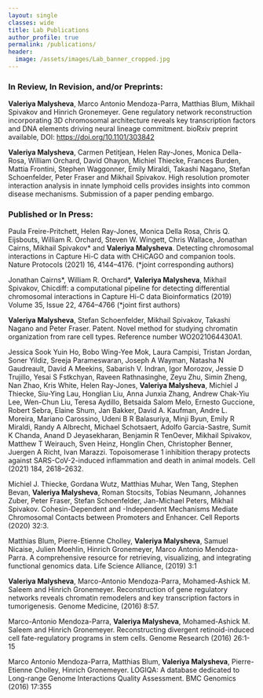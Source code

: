 ```yaml
---
layout: single
classes: wide
title: Lab Publications
author_profile: true
permalink: /publications/
header:
  image: /assets/images/Lab_banner_cropped.jpg
---
```


### In Review, In Revision, and/or Preprints:

**Valeriya Malysheva**, Marco Antonio Mendoza-Parra, Matthias Blum, Mikhail Spivakov and Hinrich Gronemeyer. Gene regulatory network reconstruction incorporating 3D chromosomal architecture reveals key transcription factors and DNA elements driving neural lineage commitment.
bioRxiv preprint available, DOI: https://doi.org/10.1101/303842

**Valeriya Malysheva**, Carmen Petitjean, Helen Ray-Jones, Monica Della-Rosa, William Orchard, David Ohayon, Michiel Thiecke, Frances Burden, Mattia Frontini, Stephen Waggonner, Emily Miraldi, Takashi Nagano, Stefan Schoenfelder, Peter Fraser and Mikhail Spivakov. High resolution promoter interaction analysis in innate lymphoid cells provides insights into common disease mechanisms.
Submission of a paper pending embargo.


### Published or In Press:

Paula Freire-Pritchett, Helen Ray-Jones, Monica Della Rosa, Chris Q. Eijsbouts, William R. Orchard, Steven W. Wingett, Chris Wallace, Jonathan Cairns, Mikhail Spivakov* and **Valeriya Malysheva**. Detecting chromosomal interactions in Capture Hi-C data with CHiCAGO and companion tools. 
Nature Protocols (2021) 16, 4144–4176. (*joint corresponding authors)

Jonathan Cairns*, William R. Orchard*, **Valeriya Malysheva**, Mikhail Spivakov, Chicdiff: a computational pipeline for detecting differential chromosomal interactions in Capture Hi-C data
Bioinformatics (2019) Volume 35, Issue 22, 4764–4766 (*joint first authors)

**Valeriya Malysheva**, Stefan Schoenfelder, Mikhail Spivakov, Takashi Nagano and Peter Fraser. Patent. Novel method for studying chromatin organization from rare cell types. Reference number WO2021064430A1.

Jessica Sook Yuin Ho, Bobo Wing-Yee Mok, Laura Campisi, Tristan Jordan, Soner Yildiz, Sreeja Parameswaran, Joseph A Wayman, Natasha N Gaudreault, David A Meekins, Sabarish V. Indran, Igor Morozov, Jessie D Trujillo, Yesai S Fstkchyan, Raveen Rathnasinghe, Zeyu Zhu, Simin Zheng, Nan Zhao, Kris White, Helen Ray-Jones, **Valeriya Malysheva**, Michiel J Thiecke, Siu-Ying Lau, Honglian Liu, Anna Junxia Zhang, Andrew Chak-Yiu Lee, Wen-Chun Liu, Teresa Aydillo, Betsaida Salom Melo, Ernesto Guccione, Robert Sebra, Elaine Shum, Jan Bakker, David A. Kaufman, Andre L. Moreira, Mariano Carossino, Udeni B R Balasuriya, Minji Byun, Emily R Miraldi, Randy A Albrecht, Michael Schotsaert, Adolfo Garcia-Sastre, Sumit K Chanda, Anand D Jeyasekharan, Benjamin R TenOever, Mikhail Spivakov, Matthew T Weirauch, Sven Heinz, Honglin Chen, Christopher Benner, Juergen A Richt, Ivan Marazzi. Topoisomerase 1 inhibition therapy protects against SARS-CoV-2-induced inflammation and death in animal models.
Cell (2021) 184, 2618–2632.

Michiel J. Thiecke, Gordana Wutz, Matthias Muhar, Wen Tang, Stephen Bevan, **Valeriya Malysheva**, Roman Stocsits, Tobias Neumann, Johannes Zuber, Peter Fraser, Stefan Schoenfelder, Jan-Michael Peters, Mikhail Spivakov. Cohesin-Dependent and -Independent Mechanisms Mediate Chromosomal Contacts between Promoters and Enhancer. 
Cell Reports (2020) 32:3.

Matthias Blum, Pierre-Etienne Cholley, **Valeriya Malysheva**, Samuel Nicaise, Julien Moehlin, Hinrich Gronemeyer, Marco Antonio Mendoza-Parra. A comprehensive resource for retrieving, visualizing, and integrating functional genomics data. 
Life Science Alliance, (2019) 3:1 

**Valeriya Malysheva**, Marco-Antonio Mendoza-Parra, Mohamed-Ashick M. Saleem and Hinrich Gronemeyer. Reconstruction of gene regulatory networks reveals chromatin remodelers and key transcription factors in tumorigenesis. 
Genome Medicine, (2016) 8:57.

Marco-Antonio Mendoza-Parra, **Valeriya Malysheva**, Mohamed-Ashick M. Saleem and Hinrich Gronemeyer. Reconstructing divergent retinoid-induced cell fate-regulatory programs in stem cells. 
Genome Research (2016) 26:1-15

Marco Antonio Mendoza-Parra, Matthias Blum, **Valeriya Malysheva**, Pierre-Etienne Cholley, Hinrich Gronemeyer. LOGIQA: A database dedicated to Long-range Genome Interactions Quality Assessment. 
BMC Genomics (2016) 17:355
